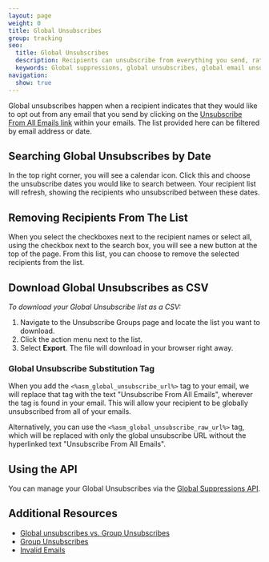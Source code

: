 ```yaml
---
layout: page
weight: 0
title: Global Unsubscribes
group: tracking
seo:
  title: Global Unsubscribes
  description: Recipients can unsubscribe from everything you send, rather than just a single group.
  keywords: Global suppressions, global unsubscribes, global email unsubscribe, global email suppression
navigation:
  show: true
---
```


Global unsubscribes happen when a recipient indicates that they would like to opt out from any email that you send by clicking on the [Unsubscribe From All Emails link](#global-unsubscribe-substitution-tags) within your emails. The list provided here can be filtered by email address or date.

## 	Searching Global Unsubscribes by Date

In the top right corner, you will see a calendar icon. Click this and choose the unsubscribe dates you would like to search between. Your recipient list will refresh, showing the recipients who unsubscribed between these dates.

## 	Removing Recipients From The List

When you select the checkboxes next to the recipient names or select all, using the checkbox next to the search box, you will see a new button at the top of the page. From this list, you can choose to remove the selected recipients from the list.

## 	Download Global Unsubscribes as CSV

*To download your Global Unsubscribe list as a CSV:*

1. Navigate to the Unsubscribe Groups page and locate the list you want to download.
1. Click the action menu next to the list.
1. Select **Export**. The file will download in your browser right away.

 ### 	Global Unsubscribe Substitution Tag

When you add the `<%asm_global_unsubscribe_url%>` tag to your email, we will replace that tag with the text "Unsubscribe From All Emails", wherever the tag is found in your email. This will allow your recipient to be globally unsubscribed from all of your emails.

Alternatively, you can use the `<%asm_global_unsubscribe_raw_url%>` tag, which will be replaced with only the global unsubscribe URL without the hyperlinked text "Unsubscribe From All Emails".

## 	Using the API

You can manage your Global Unsubscribes via the [Global Suppressions API](https://sendgrid.com/docs/API_Reference/Web_API_v3/Suppression_Management/global_suppressions.html).

## 	Additional Resources

- [Global unsubscribes vs. Group Unsubscribes]({{root_url}}/user-interface/analytics-and-reporting/subscription-tracking/)
- [Group Unsubscribes]({{root_url}}/user-interface/sending-email/group-unsubscribes/)
- [Invalid Emails]({{root_url}}/user-interface/sending-email/index-suppressions/)
